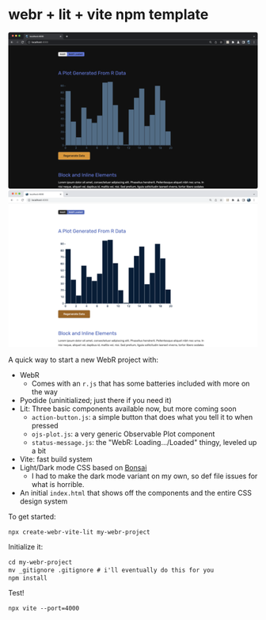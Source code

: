 # webr + lit + vite npm template

![dark mode](img/dark.png) ![light mode](img/light.png)

A quick way to start a new WebR project with:

- WebR
  - Comes with an `r.js` that has some batteries included with more on the way
- Pyodide (uninitialized; just there if you need it)
- Lit: Three basic components available now, but more coming soon
  - `action-button.js`: a simple button that does what you tell it to when pressed
  - `ojs-plot.js`: a very generic Observable Plot component 
  - `status-message.js`: the "WebR: Loading…/Loaded" thingy, leveled up a bit
- Vite: fast build system
- Light/Dark mode CSS based on [Bonsai](https://www.bonsaicss.com/)
  - I had to make the dark mode variant on my own, so def file issues for what is horrible.
- An initial `index.html` that shows off the components and the entire CSS design system

To get started:

```
npx create-webr-vite-lit my-webr-project
```

Initialize it:

```
cd my-webr-project
mv _gitignore .gitignore # i'll eventually do this for you
npm install
```

Test!

```
npx vite --port=4000
```

